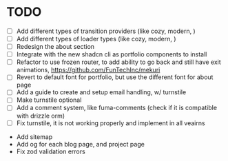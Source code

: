 # TODO

- [ ] Add different types of transition providers (like cozy, modern, )
- [ ] Add different types of loader types (like cozy, modern, )
- [ ] Redesign the about section
- [ ] Integrate with the new shadcn cli as portfolio components to install
- [ ] Refactor to use frozen router, to add ability to go back and still have exit
      animations, https://github.com/FunTechInc/mekuri
- [ ] Revert to default font for portfolio, but use the different font for about page
- [ ] Add a guide to create and setup email handling, w/ turnstile
- [ ] Make turnstile optional
- [ ] Add a comment system, like fuma-comments (check if it is compatible with drizzle orm)
- [ ] Fix turnstile, it is not working properly and implement in all veairns
- Add sitemap
- Add og for each blog page, and project page
- Fix zod validation errors
